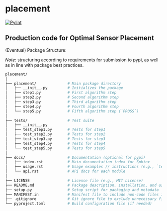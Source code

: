 # placement
[![Pylint](https://github.com/Hammerling-Research-Group/placement/actions/workflows/pylint.yml/badge.svg)](https://github.com/Hammerling-Research-Group/placement/actions/workflows/pylint.yml)

## Production code for Optimal Sensor Placement

(Eventual) Package Structure: 

*Note*: structuring according to requirements for submission to pypi, as well as in line with package best practices. 

```bash
placement/
│
├── placement/              # Main package directory
│   ├── __init__.py         # Initializes the package
│   ├── step1.py            # First algorithm step
│   ├── step2.py            # Second algorithm step
│   ├── step3.py            # Third algorithm step
│   ├── step4.py            # Fourth algorithm step
│   └── step5.py            # Fifth algorithm step (`PROSS`)
│
├── tests/                  # Test suite
│   ├── __init__.py           
│   ├── test_step1.py       # Tests for step1
│   ├── test_step2.py       # Tests for step2
│   ├── test_step3.py       # Tests for step3
│   ├── test_step4.py       # Tests for step4
│   └── test_step5.py       # Tests for step5
│
├── docs/                   # Documentation (optional for pypi)
│   ├── index.rst           # Main documentation index for Sphinx
│   ├── usage.rst           # Usage examples // instructions (e.g., `test_PROSS`)
│   └── api.rst             # API docs for each module
│
├── LICENSE                 # License file (e.g., MIT License)
├── README.md               # Package description, installation, and usage instructions
├── setup.py                # Setup script for packaging and metadata
├── MANIFEST.in             # Manifest file to include non-code files in the package
├── .gitignore              # Git ignore file to exclude unnecessary files from version control per usual
└── pyproject.toml          # Build configuration file (if needed)
```
